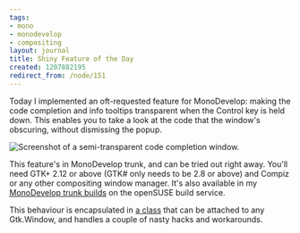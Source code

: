 ```yaml
---
tags:
- mono
- monodevelop
- compositing
layout: journal
title: Shiny Feature of the Day
created: 1207882195
redirect_from: /node/151
---
```

Today I implemented an oft-requested feature for MonoDevelop: making the code completion and info tooltips transparent when the Control key is held down. This enables you to take a look at the code that the window's obscuring, without dismissing the popup.<!--break-->

<img src="http://mjhutchinson.com/files/images/MonoScreenshots/SemiTransparentCompletionWindow.png" alt="Screenshot of a semi-transparent code completion window." style="max-width:98%" />

This feature's in MonoDevelop trunk, and can be tried out right away. You'll need GTK+ 2.12 or above (GTK# only needs to be 2.8 or above) and Compiz or any other compositing window manager. It's also available in my <a href="http://mjhutchinson.com/journal/2007/11/07/monodevelop_trunk_builds">MonoDevelop trunk builds</a> on the openSUSE build service. 

This behaviour is encapsulated in <a href="http://anonsvn.mono-project.com/viewcvs/trunk/monodevelop/main/src/core/MonoDevelop.Projects.Gui/MonoDevelop.Projects.Gui.Completion/WindowTransparencyDecorator.cs?view=markup">a class</a> that can be attached to any Gtk.Window, and handles a couple of nasty hacks and workarounds.
<!--break-->
